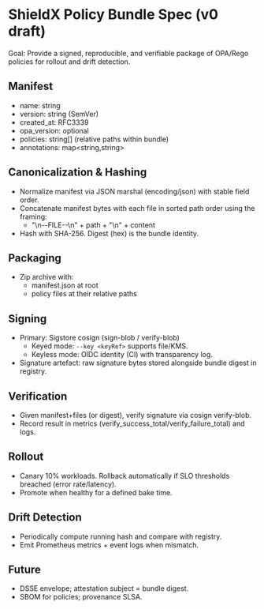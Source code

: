# ShieldX Policy Bundle Spec (v0 draft)

Goal: Provide a signed, reproducible, and verifiable package of OPA/Rego policies for rollout and drift detection.

## Manifest

- name: string
- version: string (SemVer)
- created_at: RFC3339
- opa_version: optional
- policies: string[] (relative paths within bundle)
- annotations: map<string,string>

## Canonicalization & Hashing

- Normalize manifest via JSON marshal (encoding/json) with stable field order.
- Concatenate manifest bytes with each file in sorted path order using the framing:
  - "\n--FILE--\n" + path + "\n" + content
- Hash with SHA-256. Digest (hex) is the bundle identity.

## Packaging

- Zip archive with:
  - manifest.json at root
  - policy files at their relative paths

## Signing

- Primary: Sigstore cosign (sign-blob / verify-blob)
  - Keyed mode: `--key <keyRef>` supports file/KMS.
  - Keyless mode: OIDC identity (CI) with transparency log.
- Signature artefact: raw signature bytes stored alongside bundle digest in registry.

## Verification

- Given manifest+files (or digest), verify signature via cosign verify-blob.
- Record result in metrics (verify_success_total/verify_failure_total) and logs.

## Rollout

- Canary 10% workloads. Rollback automatically if SLO thresholds breached (error rate/latency).
- Promote when healthy for a defined bake time.

## Drift Detection

- Periodically compute running hash and compare with registry.
- Emit Prometheus metrics + event logs when mismatch.

## Future

- DSSE envelope; attestation subject = bundle digest.
- SBOM for policies; provenance SLSA.
